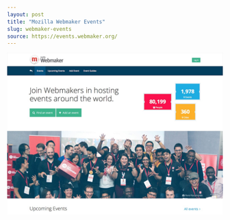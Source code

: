 ```yaml
---
layout: post
title: "Mozilla Webmaker Events"
slug: webmaker-events
source: https://events.webmaker.org/
---
```


<img src="/screenshots/mozilla-webmaker-events.jpg">
